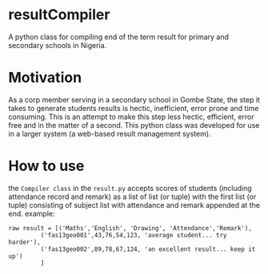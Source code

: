 # resultCompiler
A python class for compiling end of the term result for primary and secondary schools in Nigeria.
# Motivation
As a corp member serving in a secondary school in Gombe State, the step it takes to generate students results is hectic,
inefficient, error prone and time consuming. This is an attempt to make this step less hectic, efficient, error free and
in the matter of a second. This python class was developed for use in a larger system (a web-based result management
system).
# How to use
the `Compiler class` in the `result.py` accepts scores of students (including attendance record and remark)
as a list of list (or tuple) with the first list (or tuple) consisting of subject list with attendance and remark
appended at the end.
example:
```
raw result = [('Maths','English', 'Drawing', 'Attendance','Remark'),
         ('fas13geo001',43,76,54,123, 'average student... try harder'),
         ('fas13geo002',89,78,67,124, 'an excellent result... keep it up')
         ]
```

